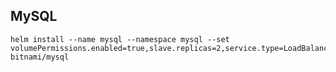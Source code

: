 ## MySQL

```shell script
helm install --name mysql --namespace mysql --set volumePermissions.enabled=true,slave.replicas=2,service.type=LoadBalancer bitnami/mysql
```
